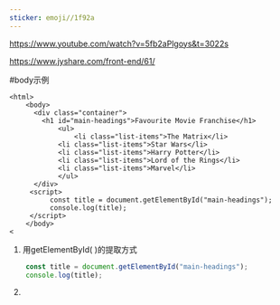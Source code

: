 ```yaml
---
sticker: emoji//1f92a
---
```

<https://www.youtube.com/watch?v=5fb2aPlgoys&t=3022s>

<https://www.jyshare.com/front-end/61/>

#body示例 
```
<html>
	<body>
	  <div class="container">
	    <h1 id="main-headings">Favourite Movie Franchise</h1>
			<ul>
				<li class="list-items">The Matrix</li>
	        <li class="list-items">Star Wars</li>
	        <li class="list-items">Harry Potter</li>
	        <li class="list-items">Lord of the Rings</li>
	        <li class="list-items">Marvel</li>
			</ul>
	  </div>
	 <script>
	      const title = document.getElementById("main-headings");
		  console.log(title);
	 </script>
	</body>
<
```


1. 用getElementById( )的提取方式
```javascript run
    const title = document.getElementById("main-headings");
    console.log(title);
```


2.













